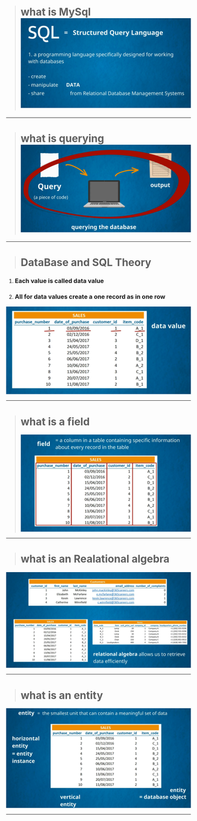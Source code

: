 <!-- image -->

> # what is MySql ![](../img/1.PNG)

---

> # what is querying ![](../img/2.PNG)

---

> # DataBase and SQL Theory

1. ### Each value is called data value
1. ### All for data values create a one record as in one row

![data value](../img/3.PNG)

---

> # what is a field
>
> ![](../img/4.PNG)

---


> # what is an Realational algebra

![](../img/5.PNG)

---

> # what is an entity

![](../img/6.PNG)

---